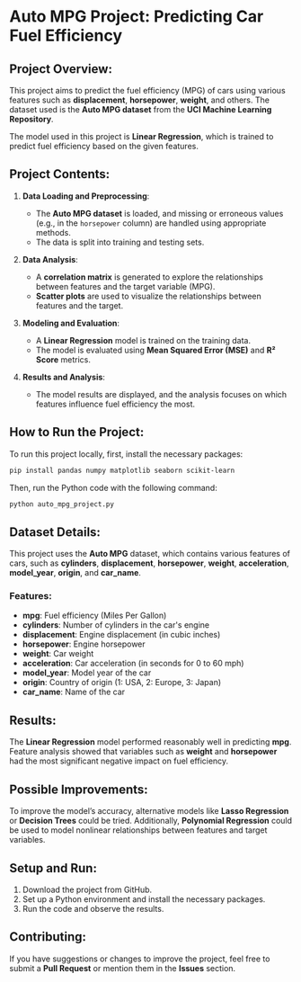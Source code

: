 # Auto MPG Project: **Predicting Car Fuel Efficiency**

## Project Overview:

This project aims to predict the fuel efficiency (MPG) of cars using various features such as **displacement**, **horsepower**, **weight**, and others. The dataset used is the **Auto MPG dataset** from the **UCI Machine Learning Repository**.

The model used in this project is **Linear Regression**, which is trained to predict fuel efficiency based on the given features.

## Project Contents:

1. **Data Loading and Preprocessing**:

   * The **Auto MPG dataset** is loaded, and missing or erroneous values (e.g., in the `horsepower` column) are handled using appropriate methods.
   * The data is split into training and testing sets.

2. **Data Analysis**:

   * A **correlation matrix** is generated to explore the relationships between features and the target variable (MPG).
   * **Scatter plots** are used to visualize the relationships between features and the target.

3. **Modeling and Evaluation**:

   * A **Linear Regression** model is trained on the training data.
   * The model is evaluated using **Mean Squared Error (MSE)** and **R² Score** metrics.

4. **Results and Analysis**:

   * The model results are displayed, and the analysis focuses on which features influence fuel efficiency the most.

## How to Run the Project:

To run this project locally, first, install the necessary packages:

```bash
pip install pandas numpy matplotlib seaborn scikit-learn
```

Then, run the Python code with the following command:

```bash
python auto_mpg_project.py
```

## Dataset Details:

This project uses the **Auto MPG** dataset, which contains various features of cars, such as **cylinders**, **displacement**, **horsepower**, **weight**, **acceleration**, **model\_year**, **origin**, and **car\_name**.

### Features:

* **mpg**: Fuel efficiency (Miles Per Gallon)
* **cylinders**: Number of cylinders in the car's engine
* **displacement**: Engine displacement (in cubic inches)
* **horsepower**: Engine horsepower
* **weight**: Car weight
* **acceleration**: Car acceleration (in seconds for 0 to 60 mph)
* **model\_year**: Model year of the car
* **origin**: Country of origin (1: USA, 2: Europe, 3: Japan)
* **car\_name**: Name of the car

## Results:

The **Linear Regression** model performed reasonably well in predicting **mpg**. Feature analysis showed that variables such as **weight** and **horsepower** had the most significant negative impact on fuel efficiency.

## Possible Improvements:

To improve the model’s accuracy, alternative models like **Lasso Regression** or **Decision Trees** could be tried. Additionally, **Polynomial Regression** could be used to model nonlinear relationships between features and target variables.

## Setup and Run:

1. Download the project from GitHub.
2. Set up a Python environment and install the necessary packages.
3. Run the code and observe the results.

## Contributing:

If you have suggestions or changes to improve the project, feel free to submit a **Pull Request** or mention them in the **Issues** section.
